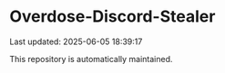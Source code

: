 # Overdose-Discord-Stealer

Last updated: 2025-06-05 18:39:17

This repository is automatically maintained.
